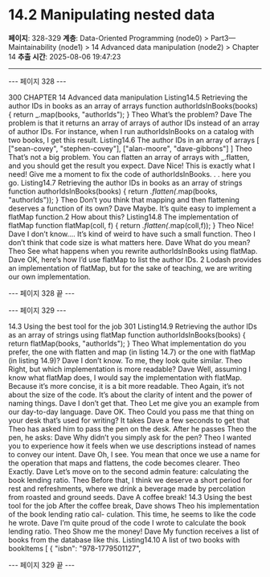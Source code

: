 # 14.2 Manipulating nested data

**페이지**: 328-329
**계층**: Data-Oriented Programming (node0) > Part3—Maintainability (node1) > 14 Advanced data manipulation (node2) > Chapter 14
**추출 시간**: 2025-08-06 19:47:23

---


--- 페이지 328 ---

300 CHAPTER 14 Advanced data manipulation
Listing14.5 Retrieving the author IDs in books as an array of arrays
function authorIdsInBooks(books) {
return _.map(books, "authorIds");
}
Theo What’s the problem?
Dave The problem is that it returns an array of arrays of author IDs instead of an
array of author IDs. For instance, when I run authorIdsInBooks on a catalog
with two books, I get this result.
Listing14.6 The author IDs in an array of arrays
[
["sean-covey", "stephen-covey"],
["alan-moore", "dave-gibbons"]
]
Theo That’s not a big problem. You can flatten an array of arrays with _.flatten,
and you should get the result you expect.
Dave Nice! This is exactly what I need! Give me a moment to fix the code of
authorIdsInBooks. . . here you go.
Listing14.7 Retrieving the author IDs in books as an array of strings
function authorIdsInBooks(books) {
return _.flatten(_.map(books, "authorIds"));
}
Theo Don’t you think that mapping and then flattening deserves a function of its own?
Dave Maybe. It’s quite easy to implement a flatMap function.2 How about this?
Listing14.8 The implementation of flatMap
function flatMap(coll, f) {
return _.flatten(_.map(coll,f));
}
Theo Nice!
Dave I don’t know.... It’s kind of weird to have such a small function.
Theo I don’t think that code size is what matters here.
Dave What do you mean?
Theo See what happens when you rewrite authorIdsInBooks using flatMap.
Dave OK, here’s how I’d use flatMap to list the author IDs.
2 Lodash provides an implementation of flatMap, but for the sake of teaching, we are writing our own
implementation.

--- 페이지 328 끝 ---


--- 페이지 329 ---

14.3 Using the best tool for the job 301
Listing14.9 Retrieving the author IDs as an array of strings using flatMap
function authorIdsInBooks(books) {
return flatMap(books, "authorIds");
}
Theo What implementation do you prefer, the one with flatten and map (in listing
14.7) or the one with flatMap (in listing 14.9)?
Dave I don’t know. To me, they look quite similar.
Theo Right, but which implementation is more readable?
Dave Well, assuming I know what flatMap does, I would say the implementation
with flatMap. Because it’s more concise, it is a bit more readable.
Theo Again, it’s not about the size of the code. It’s about the clarity of intent and the
power of naming things.
Dave I don’t get that.
Theo Let me give you an example from our day-to-day language.
Dave OK.
Theo Could you pass me that thing on your desk that’s used for writing?
It takes Dave a few seconds to get that Theo has asked him to pass the pen on the desk.
After he passes Theo the pen, he asks:
Dave Why didn’t you simply ask for the pen?
Theo I wanted you to experience how it feels when we use descriptions instead of
names to convey our intent.
Dave Oh, I see. You mean that once we use a name for the operation that maps and
flattens, the code becomes clearer.
Theo Exactly.
Dave Let’s move on to the second admin feature: calculating the book lending ratio.
Theo Before that, I think we deserve a short period for rest and refreshments, where
we drink a beverage made by percolation from roasted and ground seeds.
Dave A coffee break!
14.3 Using the best tool for the job
After the coffee break, Dave shows Theo his implementation of the book lending ratio cal-
culation. This time, he seems to like the code he wrote.
Dave I’m quite proud of the code I wrote to calculate the book lending ratio.
Theo Show me the money!
Dave My function receives a list of books from the database like this.
Listing14.10 A list of two books with bookItems
[
{
"isbn": "978-1779501127",

--- 페이지 329 끝 ---

